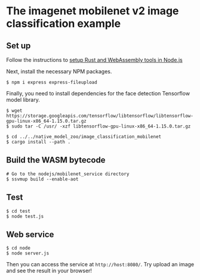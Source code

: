 # The imagenet mobilenet v2 image classification example

## Set up

Follow the instructions to [setup Rust and WebAssembly tools in Node.js](https://www.secondstate.io/articles/setup-rust-nodejs/)

Next, install the necessary NPM packages.

```
$ npm i express express-fileupload
```

Finally, you need to install dependencies for the face detection Tensorflow model library.

```
$ wget https://storage.googleapis.com/tensorflow/libtensorflow/libtensorflow-gpu-linux-x86_64-1.15.0.tar.gz
$ sudo tar -C /usr/ -xzf libtensorflow-gpu-linux-x86_64-1.15.0.tar.gz

$ cd ../../native_model_zoo/image_classification_mobilenet
$ cargo install --path .
```

## Build the WASM bytecode

```
# Go to the nodejs/mobilenet_service directory
$ ssvmup build --enable-aot
```

## Test

```
$ cd test
$ node test.js
```

## Web service

```
$ cd node
$ node server.js
```

Then you can access the service at `http://host:8080/`. Try upload an image and see the result in your browser!


